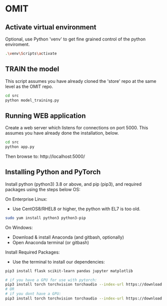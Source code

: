 # OMIT

## Activate virtual environment
Optional, use Python 'venv' to get fine grained control of the python enviroment.

```bash
.\venv\Scripts\activate
```

## TRAIN the model
This script assumes you have already cloned the 'store' repo at the same level as the OMIT repo.

```bash
cd src
python model_training.py
```

## Running WEB application
Create a web server which listens for connections on port 5000.
This assumes you have already done the installation, below.

```bash
cd src
python app.py
```

Then browse to: http://localhost:5000/

## Installing Python and PyTorch
Install python (python3) 3.8 or above, and pip (pip3), and required packages using the steps below OS:

On Enterprise Linux:
* Use CentOS8/RHEL8 or higher, the python with EL7 is too old.
```bash
sudo yum install python3 python3-pip
```

On Windows:
* Download & install Anaconda (and gitbash, optionally)
* Open Anaconda terminal (or gitbash)


Install Required Packages:
* Use the terminal to install our dependencies:
```bash
pip3 install flask scikit-learn pandas jupyter matplotlib

# if you have a GPU for use with pytorch:
pip3 install torch torchvision torchaudio --index-url https://download.pytorch.org/whl/cu118
# OR
# if you dont have a GPU:
pip3 install torch torchvision torchaudio --index-url https://download.pytorch.org/whl/cpu
```

